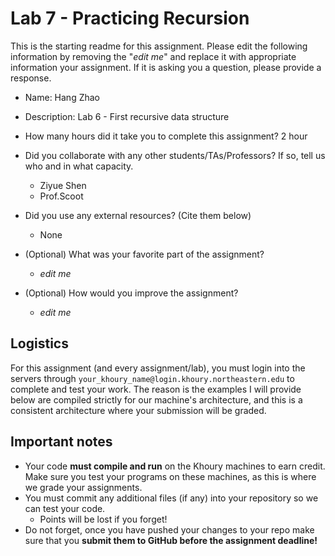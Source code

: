 # Lab 7 - Practicing Recursion

This is the starting readme for this assignment.  Please edit the following 
information by removing the "*edit me*" and replace it with appropriate 
information your assignment. If it is asking you a question, please provide 
a response.

- Name: Hang Zhao

- Description: Lab 6 - First recursive data structure

- How many hours did it take you to complete this assignment? 2 hour

- Did you collaborate with any other students/TAs/Professors? If so, tell 
  us who and in what capacity.
  - Ziyue Shen
  - Prof.Scoot

- Did you use any external resources? (Cite them below)
  - None

- (Optional) What was your favorite part of the assignment? 

  - *edit me*

- (Optional) How would you improve the assignment? 
  - *edit me*

## Logistics

For this assignment (and every assignment/lab), you must login into the 
servers through `your_khoury_name@login.khoury.northeastern.edu` to complete 
and test your work. The reason is the examples I will provide below are 
compiled strictly for our machine's architecture, and this is a consistent 
architecture where your submission will be graded.

## Important notes

* Your code **must compile and run** on the Khoury machines to earn credit. 
  Make sure you test your programs on these machines, as this is where we 
  grade your assignments.
* You must commit any additional files (if any) into your repository so we 
  can test your code.
  * Points will be lost if you forget!
* Do not forget, once you have pushed your changes to your repo make sure 
  that you **submit them to GitHub before the assignment deadline!**

